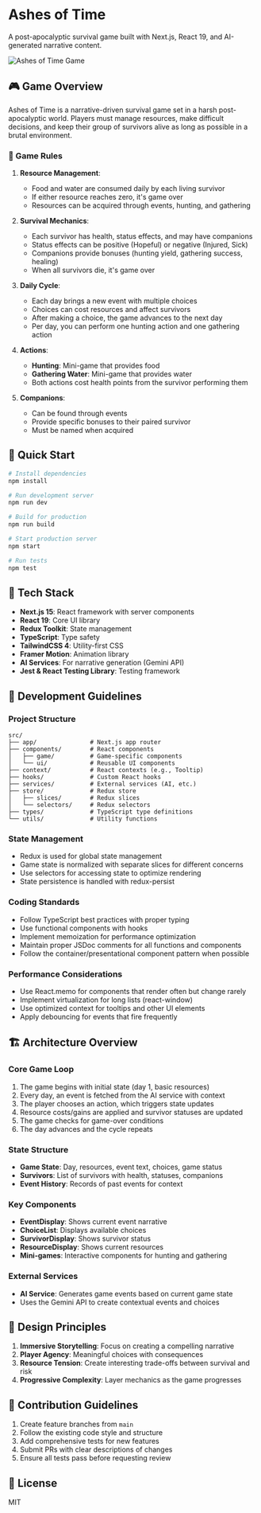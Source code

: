 # Ashes of Time

A post-apocalyptic survival game built with Next.js, React 19, and AI-generated narrative content.

![Ashes of Time Game](https://via.placeholder.com/800x400?text=Ashes+of+Time)

## 🎮 Game Overview

Ashes of Time is a narrative-driven survival game set in a harsh post-apocalyptic world. Players must manage resources, make difficult decisions, and keep their group of survivors alive as long as possible in a brutal environment.

### 📜 Game Rules

1. **Resource Management**:
   - Food and water are consumed daily by each living survivor
   - If either resource reaches zero, it's game over
   - Resources can be acquired through events, hunting, and gathering

2. **Survival Mechanics**:
   - Each survivor has health, status effects, and may have companions
   - Status effects can be positive (Hopeful) or negative (Injured, Sick)
   - Companions provide bonuses (hunting yield, gathering success, healing)
   - When all survivors die, it's game over

3. **Daily Cycle**:
   - Each day brings a new event with multiple choices
   - Choices can cost resources and affect survivors 
   - After making a choice, the game advances to the next day
   - Per day, you can perform one hunting action and one gathering action

4. **Actions**:
   - **Hunting**: Mini-game that provides food
   - **Gathering Water**: Mini-game that provides water
   - Both actions cost health points from the survivor performing them

5. **Companions**:
   - Can be found through events
   - Provide specific bonuses to their paired survivor
   - Must be named when acquired

## 🚀 Quick Start

```bash
# Install dependencies
npm install

# Run development server
npm run dev

# Build for production
npm run build

# Start production server
npm start

# Run tests
npm test
```

## 🧰 Tech Stack

- **Next.js 15**: React framework with server components
- **React 19**: Core UI library
- **Redux Toolkit**: State management 
- **TypeScript**: Type safety
- **TailwindCSS 4**: Utility-first CSS
- **Framer Motion**: Animation library
- **AI Services**: For narrative generation (Gemini API)
- **Jest & React Testing Library**: Testing framework

## 🔧 Development Guidelines

### Project Structure

```
src/
├── app/               # Next.js app router
├── components/        # React components
│   ├── game/          # Game-specific components
│   └── ui/            # Reusable UI components
├── context/           # React contexts (e.g., Tooltip)
├── hooks/             # Custom React hooks
├── services/          # External services (AI, etc.)
├── store/             # Redux store
│   ├── slices/        # Redux slices
│   └── selectors/     # Redux selectors
├── types/             # TypeScript type definitions
└── utils/             # Utility functions
```

### State Management

- Redux is used for global state management
- Game state is normalized with separate slices for different concerns
- Use selectors for accessing state to optimize rendering
- State persistence is handled with redux-persist

### Coding Standards

- Follow TypeScript best practices with proper typing
- Use functional components with hooks
- Implement memoization for performance optimization
- Maintain proper JSDoc comments for all functions and components
- Follow the container/presentational component pattern when possible

### Performance Considerations

- Use React.memo for components that render often but change rarely
- Implement virtualization for long lists (react-window)
- Use optimized context for tooltips and other UI elements
- Apply debouncing for events that fire frequently

## 🏗️ Architecture Overview

### Core Game Loop

1. The game begins with initial state (day 1, basic resources)
2. Every day, an event is fetched from the AI service with context
3. The player chooses an action, which triggers state updates
4. Resource costs/gains are applied and survivor statuses are updated
5. The game checks for game-over conditions
6. The day advances and the cycle repeats

### State Structure

- **Game State**: Day, resources, event text, choices, game status
- **Survivors**: List of survivors with health, statuses, companions
- **Event History**: Records of past events for context

### Key Components

- **EventDisplay**: Shows current event narrative
- **ChoiceList**: Displays available choices
- **SurvivorDisplay**: Shows survivor status
- **ResourceDisplay**: Shows current resources
- **Mini-games**: Interactive components for hunting and gathering

### External Services

- **AI Service**: Generates game events based on current game state
- Uses the Gemini API to create contextual events and choices

## 🧠 Design Principles

1. **Immersive Storytelling**: Focus on creating a compelling narrative
2. **Player Agency**: Meaningful choices with consequences
3. **Resource Tension**: Create interesting trade-offs between survival and risk
4. **Progressive Complexity**: Layer mechanics as the game progresses

## 🔄 Contribution Guidelines

1. Create feature branches from `main`
2. Follow the existing code style and structure
3. Add comprehensive tests for new features
4. Submit PRs with clear descriptions of changes
5. Ensure all tests pass before requesting review

## 📝 License

MIT
